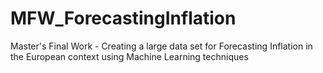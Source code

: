 # MFW_ForecastingInflation
Master's Final Work - Creating a large data set for Forecasting Inflation in the European context using Machine Learning techniques
